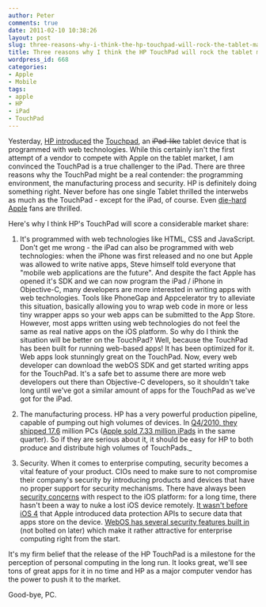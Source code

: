 ```yaml
---
author: Peter
comments: true
date: 2011-02-10 10:38:26
layout: post
slug: three-reasons-why-i-think-the-hp-touchpad-will-rock-the-tablet-market
title: Three reasons why I think the HP TouchPad will rock the tablet market
wordpress_id: 668
categories:
- Apple
- Mobile
tags:
- apple
- HP
- iPad
- TouchPad
---
```


Yesterday, [HP introduced](http://www.engadget.com/2011/02/09/hp-posts-complete-think-beyond-event-video/) the [Touchpad](http://www.palm.com/us/products/pads/touchpad/index.html), an <del>iPad-like</del> tablet device that is programmed with web technologies. While this certainly isn't the first attempt of a vendor to compete with Apple on the tablet market, I am convinced the TouchPad is a true challenger to the iPad. There are three reasons why the TouchPad might be a real contender: the programming environment, the manufacturing process and security. <!-- more -->HP is definitely doing something right. Never before has one single Tablet thrilled the interwebs as much as the TouchPad - except for the iPad, of course. Even [die-hard Apple](http://scobleizer.com/2011/02/09/hp-makes-google-look-even-more-creaky/) fans are thrilled.

Here's why I think HP's TouchPad will score a considerable market share:




	
  1. It's programmed with web technologies like HTML, CSS and JavaScript. Don't get me wrong - the iPad can also be programmed with web technologies: when the iPhone was first released and no one but Apple was allowed to write native apps, Steve himself told everyone that "mobile web applications are the future". And despite the fact Apple has opened it's SDK and we can now program the iPad / iPhone in Objective-C, many developers are more interested in writing apps with web technologies. Tools like PhoneGap and Appcelerator try to alleviate this situation, basically allowing you to wrap web code in more or less tiny wrapper apps so your web apps can be submitted to the App Store. However, most apps written using web technologies do not feel the same as real native apps on the iOS platform. So why do I think the situation will be better on the TouchPad? Well, because the TouchPad has been built for running web-based apps! It has been optimized for it. Web apps look stunningly great on the TouchPad. Now, every web developer can download the webOS SDK and get started writing apps for the TouchPad. It's a safe bet to assume there are more web developers out there than Objective-C developers, so it shouldn't take long until we've got a similar amount of apps for the TouchPad as we've got for the iPad.

	
  2. The manufacturing process. HP has a very powerful production pipeline, capable of pumping out high volumes of devices. In [Q4/2010, they shipped 17.6](http://www.itchannelplanet.com/trends/article.php/3920936/Gartner-Global-PC-Shipments-Total-351-Million-Units-in-2010-Gain-138-Percent-US-Q4-PC-Market-Slides-Nearly-7-Percent.htm) million PCs ([Apple sold 7.33 million iPads](http://www.apple.com/pr/library/2011/01/18results.html) in the same quarter). So if they are serious about it, it should be easy for HP to both produce and distribute high volumes of TouchPads._
	
  3. Security. When it comes to enterprise computing, security becomes a vital feature of your product. CIOs need to make sure to not compromise their company's security by introducing products and devices that have no proper support for security mechanisms. There have always been [security concerns](http://www.wired.com/gadgetlab/2009/07/iphone-encryption/) with respect to the iOS platform: for a long time, there hasn't been a way to nuke a lost iOS device remotely. [It wasn't before iOS 4](http://support.apple.com/kb/HT4175) that Apple introduced data protection APIs to secure data that apps store on the device. [WebOS has several security features built in]() (not bolted on later) which make it rather attractive for enterprise computing right from the start.



It's my firm belief that the release of the HP TouchPad is a milestone for the perception of personal computing in the long run. It looks great, we'll see tons of great apps for it in no time and HP as a major computer vendor has the power to push it to the market.

Good-bye, PC.
